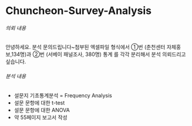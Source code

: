 # Chuncheon-Survey-Analysis

###### 의뢰 내용
안녕하세요. 분석 문의드립니다~첨부된 엑셀파일 형식에서 ①번 (춘천센터 자체홍보,134명)과 ②번 (서베이 패널조사, 380명) 통계 를 각각 분리해서 분석 의뢰드리고 싶습니다.

###### 분석 내용 
- 설문지 기초통계분석 = Frequency Analysis
- 설문 문항에 대한 t-test
- 설문 문항에 대한 ANOVA
- 약 55페이지 보고서 작성
